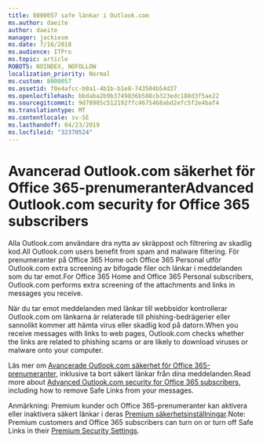```yaml
---
title: 8000057 safe länkar i Outlook.com
ms.author: daeite
author: daeite
manager: jackiesm
ms.date: 7/16/2018
ms.audience: ITPro
ms.topic: article
ROBOTS: NOINDEX, NOFOLLOW
localization_priority: Normal
ms.custom: 8000057
ms.assetid: f0e4afcc-b0a1-4b1b-b1e8-743504b54d37
ms.openlocfilehash: bbdaba2b9b3749836b588cb323edc188d3f5ae22
ms.sourcegitcommit: 9d78905c512192ffc4675468abd2efc5f2e4baf4
ms.translationtype: MT
ms.contentlocale: sv-SE
ms.lasthandoff: 04/23/2019
ms.locfileid: "32370524"
---
```

# <a name="advanced-outlookcom-security-for-office-365-subscribers"></a><span data-ttu-id="829ef-102">Avancerad Outlook.com säkerhet för Office 365-prenumeranter</span><span class="sxs-lookup"><span data-stu-id="829ef-102">Advanced Outlook.com security for Office 365 subscribers</span></span>

<span data-ttu-id="829ef-103">Alla Outlook.com användare dra nytta av skräppost och filtrering av skadlig kod.</span><span class="sxs-lookup"><span data-stu-id="829ef-103">All Outlook.com users benefit from spam and malware filtering.</span></span> <span data-ttu-id="829ef-104">För prenumeranter på Office 365 Home och Office 365 Personal utför Outlook.com extra screening av bifogade filer och länkar i meddelanden som du tar emot.</span><span class="sxs-lookup"><span data-stu-id="829ef-104">For Office 365 Home and Office 365 Personal subscribers, Outlook.com performs extra screening of the attachments and links in messages you receive.</span></span>
  
<span data-ttu-id="829ef-105">När du tar emot meddelanden med länkar till webbsidor kontrollerar Outlook.com om länkarna är relaterade till phishing-bedrägerier eller sannolikt kommer att hämta virus eller skadlig kod på datorn.</span><span class="sxs-lookup"><span data-stu-id="829ef-105">When you receive messages with links to web pages, Outlook.com checks whether the links are related to phishing scams or are likely to download viruses or malware onto your computer.</span></span>
  
<span data-ttu-id="829ef-106">Läs mer om [Avancerade Outlook.com säkerhet för Office 365-prenumeranter](https://go.microsoft.com/fwlink/p/?linkid=2006140), inklusive ta bort säkert länkar från dina meddelanden.</span><span class="sxs-lookup"><span data-stu-id="829ef-106">Read more about [Advanced Outlook.com security for Office 365 subscribers](https://go.microsoft.com/fwlink/p/?linkid=2006140), including how to remove Safe Links from your messages.</span></span>
  
<span data-ttu-id="829ef-107">Anmärkning: Premium kunder och Office 365-prenumeranter kan aktivera eller inaktivera säkert länkar i deras [Premium säkerhetsinställningar](https://outlook.live.com/mail/options/premium/security).</span><span class="sxs-lookup"><span data-stu-id="829ef-107">Note: Premium customers and Office 365 subscribers can turn on or turn off Safe Links in their [Premium Security Settings](https://outlook.live.com/mail/options/premium/security).</span></span>